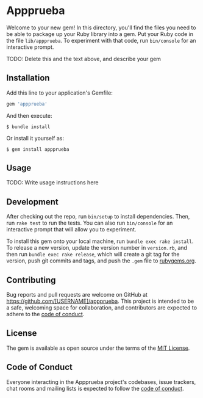 # Appprueba

Welcome to your new gem! In this directory, you'll find the files you need to be able to package up your Ruby library into a gem. Put your Ruby code in the file `lib/appprueba`. To experiment with that code, run `bin/console` for an interactive prompt.

TODO: Delete this and the text above, and describe your gem

## Installation

Add this line to your application's Gemfile:

```ruby
gem 'appprueba'
```

And then execute:

    $ bundle install

Or install it yourself as:

    $ gem install appprueba

## Usage

TODO: Write usage instructions here

## Development

After checking out the repo, run `bin/setup` to install dependencies. Then, run `rake test` to run the tests. You can also run `bin/console` for an interactive prompt that will allow you to experiment.

To install this gem onto your local machine, run `bundle exec rake install`. To release a new version, update the version number in `version.rb`, and then run `bundle exec rake release`, which will create a git tag for the version, push git commits and tags, and push the `.gem` file to [rubygems.org](https://rubygems.org).

## Contributing

Bug reports and pull requests are welcome on GitHub at https://github.com/[USERNAME]/appprueba. This project is intended to be a safe, welcoming space for collaboration, and contributors are expected to adhere to the [code of conduct](https://github.com/[USERNAME]/appprueba/blob/master/CODE_OF_CONDUCT.md).


## License

The gem is available as open source under the terms of the [MIT License](https://opensource.org/licenses/MIT).

## Code of Conduct

Everyone interacting in the Appprueba project's codebases, issue trackers, chat rooms and mailing lists is expected to follow the [code of conduct](https://github.com/[USERNAME]/appprueba/blob/master/CODE_OF_CONDUCT.md).
